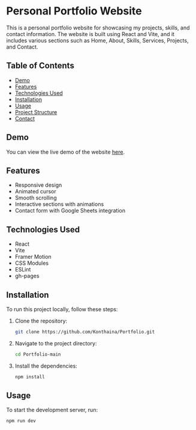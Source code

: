 # Personal Portfolio Website

This is a personal portfolio website for showcasing my projects, skills, and contact information. The website is built using React and Vite, and it includes various sections such as Home, About, Skills, Services, Projects, and Contact.

## Table of Contents

- [Demo](#demo)
- [Features](#features)
- [Technologies Used](#technologies-used)
- [Installation](#installation)
- [Usage](#usage)
- [Project Structure](#project-structure)
- [Contact](#contact)

## Demo

You can view the live demo of the website [here](https://portfolio-git-main-konthainas-projects.vercel.app/).

## Features

- Responsive design
- Animated cursor
- Smooth scrolling
- Interactive sections with animations
- Contact form with Google Sheets integration

## Technologies Used

- React
- Vite
- Framer Motion
- CSS Modules
- ESLint
- gh-pages

## Installation

To run this project locally, follow these steps:

1. Clone the repository:
    ```sh
    git clone https://github.com/Konthaina/Portfolio.git
    ```
2. Navigate to the project directory:
    ```sh
    cd Portfolio-main
    ```
3. Install the dependencies:
    ```sh
    npm install
    ```

## Usage

To start the development server, run:
```sh
npm run dev

